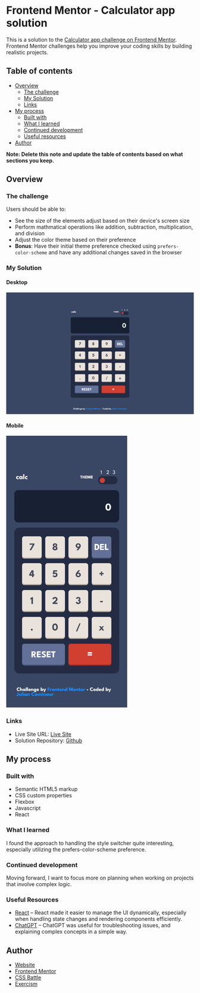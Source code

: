 # Frontend Mentor - Calculator app solution

This is a solution to the [Calculator app challenge on Frontend Mentor](https://www.frontendmentor.io/challenges/calculator-app-9lteq5N29). Frontend Mentor challenges help you improve your coding skills by building realistic projects.

## Table of contents

- [Overview](#overview)
  - [The challenge](#the-challenge)
  - [My Solution](#my-solution)
  - [Links](#links)
- [My process](#my-process)
  - [Built with](#built-with)
  - [What I learned](#what-i-learned)
  - [Continued development](#continued-development)
  - [Useful resources](#useful-resources)
- [Author](#author)

**Note: Delete this note and update the table of contents based on what sections you keep.**

## Overview

### The challenge

Users should be able to:

- See the size of the elements adjust based on their device's screen size
- Perform mathmatical operations like addition, subtraction, multiplication, and division
- Adjust the color theme based on their preference
- **Bonus**: Have their initial theme preference checked using `prefers-color-scheme` and have any additional changes saved in the browser

### My Solution

#### Desktop

<img src="./public/Screenshots/Desktop.png" width="700px" />

#### Mobile

<img src="./public/Screenshots/Mobile.png" width="325px" />

### Links

- Live Site URL: [Live Site](https://julian-caminaur-calculator-challenge.netlify.app/)
- Solution Repository: [Github](https://github.com/Caminaur/Frontend-Mentor---Calculator-app)

## My process

### Built with

- Semantic HTML5 markup
- CSS custom properties
- Flexbox
- Javascript
- React

### What I learned

I found the approach to handling the style switcher quite interesting, especially utilizing the prefers-color-scheme preference.

### Continued development

Moving forward, I want to focus more on planning when working on projects that involve complex logic.

### Useful Resources

- [React](https://react.dev/) – React made it easier to manage the UI dynamically, especially when handling state changes and rendering components efficiently.
- [ChatGPT](https://openai.com/chatgpt) – ChatGPT was useful for troubleshooting issues, and explaining complex concepts in a simple way.

## Author

- [Website](https://julian-caminaur.tech/)
- [Frontend Mentor](https://www.frontendmentor.io/profile/Caminaur)
- [CSS Battle](https://cssbattle.dev/player/caminaur)
- [Exercism](https://exercism.org/profiles/Caminaur)
